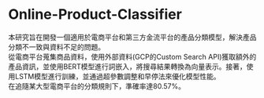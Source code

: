 # Online-Product-Classifier
本研究旨在開發一個適用於電商平台和第三方金流平台的產品分類模型，解決產品分類不一致與資料不足的問題。  
從電商平台蒐集商品資料，使用外部資料(GCP的Custom Search API)獲取額外的產品資訊，並使用BERT模型進行詞嵌入，將搜尋結果轉換為向量表示。接著，使用LSTM模型進行訓練，並通過超參數調整和早停法來優化模型性能。  
在追隨某大型電商平台的分類規則下，準確率達80.57%。
